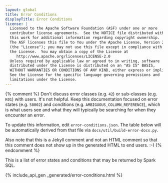 ```yaml
---
layout: global
title: Error Conditions
displayTitle: Error Conditions
license: |
  Licensed to the Apache Software Foundation (ASF) under one or more
  contributor license agreements.  See the NOTICE file distributed with
  this work for additional information regarding copyright ownership.
  The ASF licenses this file to You under the Apache License, Version 2.0
  (the "License"); you may not use this file except in compliance with
  the License.  You may obtain a copy of the License at
     http://www.apache.org/licenses/LICENSE-2.0
  Unless required by applicable law or agreed to in writing, software
  distributed under the License is distributed on an "AS IS" BASIS,
  WITHOUT WARRANTIES OR CONDITIONS OF ANY KIND, either express or implied.
  See the License for the specific language governing permissions and
  limitations under the License.
---
```


{% comment %}
Don't discuss error classes (e.g. `42`) or sub-classes (e.g. `K01`) with users. It's not helpful.
Keep this documentation focused on error states (e.g. `58002`) and conditions (e.g.
`AMBIGUOUS_COLUMN_REFERENCE`), which is what users see and what they will typically be searching
for when they encounter an error.

To update this information, edit `error-conditions.json`. The table below will be automatically
derived from that file via `docs/util/build-error-docs.py`.

Also note that this is a Jekyll comment and not an HTML comment so that this comment does not show
up in the generated HTML to end users. :-)
{% endcomment %}

This is a list of error states and conditions that may be returned by Spark SQL.

{% include_api_gen _generated/error-conditions.html %}

